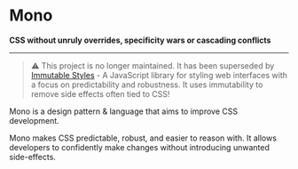 # Mono
**CSS without unruly overrides, specificity wars or cascading conflicts**

---

> :warning: This project is no longer maintained. It has been superseded by [Immutable Styles](https://github.com/callum-hart/immutable-styles) - A JavaScript library for styling web interfaces with a focus on predictability and robustness. It uses immutability to remove side effects often tied to CSS!

Mono is a design pattern & language that aims to improve CSS development.

Mono makes CSS predictable, robust, and easier to reason with. It allows developers to confidently make changes without introducing unwanted side-effects.